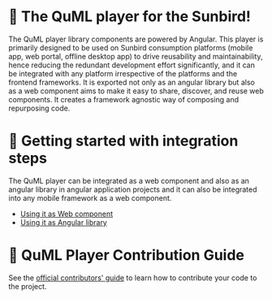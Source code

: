 # :diamond_shape_with_a_dot_inside: The QuML player for the Sunbird!
The QuML player library components are powered by Angular. This player is primarily designed to be used on Sunbird consumption platforms (mobile app, web portal, offline desktop app) to drive reusability and maintainability, hence reducing the redundant development effort significantly, and it can be integrated with any platform irrespective of the platforms and the frontend frameworks. It is exported not only as an angular library but also as a web component aims to make it easy to share, discover, and reuse web components. It creates a framework agnostic way of composing and repurposing code. 

# :bookmark_tabs: Getting started with integration steps
The QuML player can be integrated as a web component and also as an angular library in angular application projects and it can also be integrated into any mobile framework as a web component.

- [Using it as Web component](https://inquiry.sunbird.org/use/developer-installation/question-set-player/installation#use-as-web-components)
- [Using it as Angular library](https://inquiry.sunbird.org/use/developer-installation/question-set-player/installation#use-as-angular-library-in-angular-app)

# :bookmark_tabs: QuML Player Contribution Guide  
See the [official contributors' guide](https://inquiry.sunbird.org/use/developer-installation/question-set-player/installation#quml-player-contribution-guide) to learn how to contribute your code to the project.



